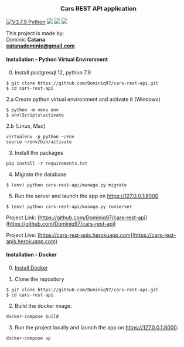 <br />
<p align="center">

  <h3 align="center">Cars REST API application</h3>

[![V3.7.9 Python](https://img.shields.io/badge/python-v3.7.9-green)]()  ![](https://img.shields.io/badge/Django-2.1.3-green) [![](https://img.shields.io/badge/postgresql-12-red)]() ![](https://img.shields.io/badge/docker-blue)

This project is made by: <br>
Dominic <strong>Catana</strong><br />
<strong>catanadominic@gmail.com</strong><br>

#### Installation - Python Virtual Environment
0. Install postgresql 12, python 7.9

```
$ git clone https://github.com/Dominiq97/cars-rest-api.git
$ cd cars-rest-api
```
2.a Create python virtual environment and activate it (Windows)
```
$ python -m venv env
$ env\Scripts\activate
```
2.b (Linux, Mac)
```
virtualenv -p python ~/env
source ~/env/bin/activate
```
3. Install the packages
```
pip install -r requirements.txt
```
4. Migrate the database
```
$ (env) python cars-rest-api/manage.py migrate
```
5. Run the server and launch the app on https://127.0.0.1:8000
```
$ (env) python cars-rest-api/manage.py runserver
```

Project Link: [https://github.com/Dominiq97/cars-rest-api](https://github.com/Dominiq97/cars-rest-api)

Project Live: [https://cars-rest-apis.herokuapp.com](https://cars-rest-apis.herokuapp.com)

#### Installation - Docker

0. [Install Docker](https://docs.docker.com/get-docker/)

1. Clone the repository
```
$ git clone https://github.com/Dominiq97/cars-rest-api.git
$ cd cars-rest-api
```
2. Build the docker image:
```
docker-compose build
```
3. Run the project locally and launch the app on https://127.0.0.1:8000:
```
docker-compose up
```








 

